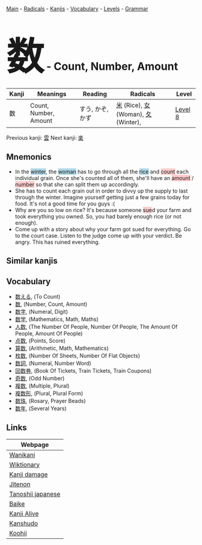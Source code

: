 <style> bigfont {font-size: 100px}</style>
[Main](../README.md) -
[Radicals](../radicals.md) -
[Kanjis](../kanjis.md) -
[Vocabulary](../vocabulary.md) -
[Levels](../levels.md) -
[Grammar](../grammar.md)
# <bigfont> 数</bigfont> - Count, Number, Amount 

| Kanji | Meanings | Reading | Radicals | Level |
| --- | --- | --- | --- | --- |
| 数 | Count, Number, Amount | すう, かぞ, かず | [米](../radicals/米.md) (Rice), [女](../radicals/女.md) (Woman), [夂](../radicals/夂.md) (Winter),  | [Level 8](../levels/wk_level8.md) |

Previous kanji: [雲](雲.md) Next kanji: [楽](楽.md) 

## Mnemonics
 * In the <span style="background-color:#ADD8E6"> winter</span>, the <span style="background-color:#ADD8E6"> woman</span> has to go through all the <span style="background-color:#ADD8E6"> rice</span> and <span style="background-color:#ffcccb"> count</span> each individual grain. Once she's counted all of them, she'll have an <span style="background-color:#ffcccb"> amount</span> / <span style="background-color:#ffcccb"> number</span> so that she can split them up accordingly.
* She has to count each grain out in order to divvy up the supply to last through the winter. Imagine yourself getting just a few grains today for food. It's not a good time for you guys :(
* Why are you so low on rice? It's because someone <span style="background-color:#ffcccb"> sue</span>d your farm and took everything you owned. So, you had barely enough rice (or not enough).
* Come up with a story about why your farm got sued for everything. Go to the court  case. Listen to the judge come up with your verdict. Be angry. This has ruined everything.


## Similar kanjis
 


## Vocabulary
 * [数える](../vocabulary/数.md), (To Count)
* [数](../vocabulary/数.md), (Number, Count, Amount)
* [数字](../vocabulary/数.md), (Numeral, Digit)
* [数学](../vocabulary/数.md), (Mathematics, Math, Maths)
* [人数](../vocabulary/数.md), (The Number Of People, Number Of People, The Amount Of People, Amount Of People)
* [点数](../vocabulary/数.md), (Points, Score)
* [算数](../vocabulary/数.md), (Arithmetic, Math, Mathematics)
* [枚数](../vocabulary/数.md), (Number Of Sheets, Number Of Flat Objects)
* [数詞](../vocabulary/数.md), (Numeral, Number Word)
* [回数券](../vocabulary/数.md), (Book Of Tickets, Train Tickets, Train Coupons)
* [奇数](../vocabulary/数.md), (Odd Number)
* [複数](../vocabulary/数.md), (Multiple, Plural)
* [複数形](../vocabulary/数.md), (Plural, Plural Form)
* [数珠](../vocabulary/数.md), (Rosary, Prayer Beads)
* [数年](../vocabulary/数.md), (Several Years)



## Links 

| Webpage |
| --- |
| [Wanikani          ](https://www.wanikani.com/kanji/数) |
| [Wiktionary        ](https://en.wiktionary.org/wiki/数) |
| [Kanji damage      ](http://www.kanjidamage.com/kanji/search?utf8=✓&q=数) |
| [Jitenon           ](https://jitenon.com/kanji/数) |
| [Tanoshii japanese ](https://www.tanoshiijapanese.com/dictionary/kanji.cfm?k=数) |
| [Baike             ](https://baike.baidu.com/item/数) |
| [Kanji Alive       ](https://app.kanjialive.com/数) |
| [Kanshudo          ](https://www.kanshudo.com/searchmn?q=数) |
| [Koohii            ](https://kanji.koohii.com/study/kanji/数) |
